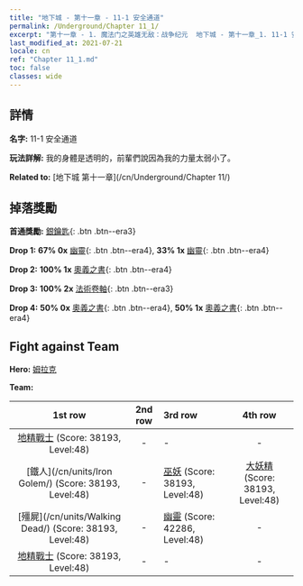 ```yaml
---
title: "地下城 - 第十一章 - 11-1 安全通道"
permalink: /Underground/Chapter 11_1/
excerpt: "第十一章 - 1. 魔法门之英雄无敌：战争纪元  地下城 - 第十一章_1. 11-1 安全通道"
last_modified_at: 2021-07-21
locale: cn
ref: "Chapter 11_1.md"
toc: false
classes: wide
---
```


## 詳情

 **名字:** 11-1 安全通道

 **玩法詳解:**       我的身體是透明的，前輩們說因為我的力量太弱小了。

 **Related to:** [地下城 第十一章](/cn/Underground/Chapter 11/)

## 掉落獎勵

 **首通獎勵:** [銀鑰匙](/cn/Items/con_693/){: .btn .btn--era3}

 **Drop 1:** **67% 0x** [幽靈](/cn/Items/unt_210/){: .btn .btn--era4}, **33% 1x** [幽靈](/cn/Items/unt_210/){: .btn .btn--era4}

 **Drop 2:** **100% 1x** [奧義之書](/cn/Items/mat_46/){: .btn .btn--era4}

 **Drop 3:** **100% 2x** [法術卷軸](/cn/Items/con_694/){: .btn .btn--era3}

 **Drop 4:** **50% 0x** [奧義之書](/cn/Items/mat_39/){: .btn .btn--era4}, **50% 1x** [奧義之書](/cn/Items/mat_39/){: .btn .btn--era4}


## Fight against Team
 **Hero:** [姆拉克](/cn/heroes/Mullich/)

 **Team:**


  | 1st row | 2nd row | 3rd row | 4th row |
  |:----:|:----:|:----|:----:|
  | [地精戰士](/cn/units/Goblin/) (Score: 38193, Level:48)  | - | - | - |
  | [鐵人](/cn/units/Iron Golem/) (Score: 38193, Level:48)  | - | [巫妖](/cn/units/Lich/) (Score: 38193, Level:48)  | [大妖精](/cn/units/Gremlin/) (Score: 38193, Level:48)  |
  | [殭屍](/cn/units/Walking Dead/) (Score: 38193, Level:48)  | - | [幽靈](/cn/units/Wight/) (Score: 42286, Level:48)  | - |
  | [地精戰士](/cn/units/Goblin/) (Score: 38193, Level:48)  | - | - | - |


